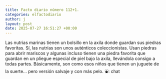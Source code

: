 ```yaml
---
title: Facto diario número 112+1.
categories: elfactodiario
author: j
layout: post
date: 2025-07-27 16:51:27 +00:00
---
```

Las nutrias marinas tienen un bolsillo en la axila donde guardan sus piedras favoritas. Sí, las nutrias son unos auténticos coleccionistas. Usan piedras para abrir mariscos y algunas incluso tienen una piedra favorita que guardan en un pliegue especial de piel bajo la axila, llevándola consigo a todas partes. Básicamente, son como esos niños que tienen un juguete de la suerte… pero versión salvaje y con más pelo.
⛲️: chat
